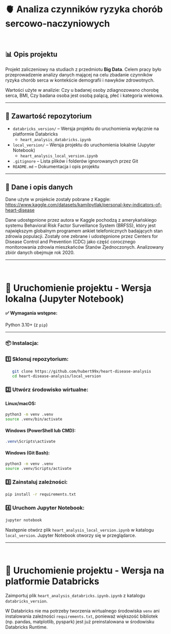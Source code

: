 # 🫀 Analiza czynników ryzyka chorób sercowo-naczyniowych

<br>

## 📊 Opis projektu

Projekt zaliczeniowy na studiach z przedmiotu **Big Data**. Celem pracy było przeprowadzenie analizy danych mającej na celu zbadanie czynników ryzyka chorób serca w kontekście demografii i nawyków zdrowotnych. 

Wartości użyte w analizie: Czy u badanej osoby zdiagnozowano chorobę serca, BMI, Czy badana osoba jest osobą palącą, płeć i kategoria wiekowa.

---

## 📁 Zawartość repozytorium

- `databricks_version/` – Wersja projektu do uruchomienia wyłącznie na platformie Databricks  
  - `heart_analysis_databricks.ipynb`
- `local_version/` – Wersja projektu do uruchomienia lokalnie (Jupyter Notebook)  
  - `heart_analysis_local_version.ipynb`
- `.gitignore` – Lista plików i folderów ignorowanych przez Git
- `README.md` – Dokumentacja i opis projektu

---

## 📝 Dane i opis danych
Dane użyte w projekcie zostały pobrane z Kaggle: https://www.kaggle.com/datasets/kamilpytlak/personal-key-indicators-of-heart-disease

Dane udostępnione przez autora w Kaggle pochodzą z amerykańskiego systemu Behavioral Risk Factor Surveillance System (BRFSS), który jest największym globalnym programem ankiet telefonicznych badających stan zdrowia populacji.
Zostały one zebrane i udostępnione przez Centers for Disease Control and Prevention (CDC) jako część corocznego monitorowania zdrowia mieszkańców Stanów Zjednoczonych. Analizowany zbiór danych obejmuje rok 2020.

---

<br>

# 🚀 Uruchomienie projektu - Wersja lokalna (Jupyter Notebook)

#### ✅ Wymagania wstępne:
Python 3.10+ (z `pip`)

---

### 📦 Instalacja:

### 1️⃣ Sklonuj repozytorium:
```bash
   git clone https://github.com/hubert99x/heart-disease-analysis
   cd heart-disease-analysis/local_version
```

### 2️⃣ Utwórz środowisko wirtualne:

#### Linux/macOS:
```bash
python3 -m venv .venv
source .venv/bin/activate
```

#### Windows (PowerShell lub CMD):
```powershell
.venv\Scripts\activate
```

#### Windows (Git Bash):
```bash
python3 -m venv .venv
source .venv/Scripts/activate
```

### 3️⃣ Zainstaluj zależności:
```bash
pip install -r requirements.txt
```

### 4️⃣ Uruchom Jupyter Notebook:
```bash
jupyter notebook
```

Następnie otwórz plik `heart_analysis_local_version.ipynb` w katalogu `local_version`. Jupyter Notebook otworzy się w przeglądarce.

---

<br>

# 🚀 Uruchomienie projektu - Wersja na platformie Databricks

Zaimportuj plik `heart_analysis_databricks.ipynb.ipynb` z katalogu `databricks_version`.

W Databricks nie ma potrzeby tworzenia wirtualnego środowiska `venv` ani instalowania zależności `requirements.txt`, ponieważ większość bibliotek (np. pandas, matplotlib, pyspark) jest już preinstalowana w środowisku Databricks Runtime.







